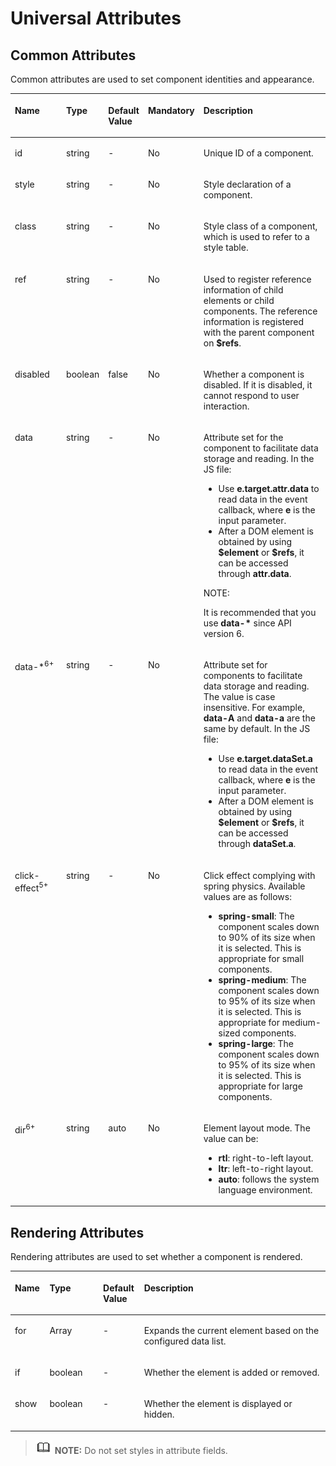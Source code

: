 # Universal Attributes<a name="EN-US_TOPIC_0000001173324641"></a>

## Common Attributes<a name="section861395713012"></a>

Common attributes are used to set component identities and appearance.

<a name="tb330011ff53049a69f27cec012adf8c1"></a>
<table><thead align="left"><tr id="r4301f3a3b24c499c9bfc42b76ab785f9"><th class="cellrowborder" valign="top" width="19.598040195980403%" id="mcps1.1.6.1.1"><p id="a9ba8c579217b4b8b841b035f1d28b20e"><a name="a9ba8c579217b4b8b841b035f1d28b20e"></a><a name="a9ba8c579217b4b8b841b035f1d28b20e"></a>Name</p>
</th>
<th class="cellrowborder" valign="top" width="11.08889111088891%" id="mcps1.1.6.1.2"><p id="a633002333b024497914a4b172446f14e"><a name="a633002333b024497914a4b172446f14e"></a><a name="a633002333b024497914a4b172446f14e"></a>Type</p>
</th>
<th class="cellrowborder" valign="top" width="10.00899910008999%" id="mcps1.1.6.1.3"><p id="a4950f7884c6540b9ad523ac34657d952"><a name="a4950f7884c6540b9ad523ac34657d952"></a><a name="a4950f7884c6540b9ad523ac34657d952"></a>Default Value</p>
</th>
<th class="cellrowborder" valign="top" width="7.519248075192481%" id="mcps1.1.6.1.4"><p id="p58189597166"><a name="p58189597166"></a><a name="p58189597166"></a>Mandatory</p>
</th>
<th class="cellrowborder" valign="top" width="51.78482151784822%" id="mcps1.1.6.1.5"><p id="a1313564aa9404a338447087d5918c17d"><a name="a1313564aa9404a338447087d5918c17d"></a><a name="a1313564aa9404a338447087d5918c17d"></a>Description</p>
</th>
</tr>
</thead>
<tbody><tr id="r06a481428e8d455fba919d3d4618be31"><td class="cellrowborder" valign="top" width="19.598040195980403%" headers="mcps1.1.6.1.1 "><p id="adb8a73146d764f2aab50fc046169ab26"><a name="adb8a73146d764f2aab50fc046169ab26"></a><a name="adb8a73146d764f2aab50fc046169ab26"></a>id</p>
</td>
<td class="cellrowborder" valign="top" width="11.08889111088891%" headers="mcps1.1.6.1.2 "><p id="a06898db2627246f78e85d4fbadeee85c"><a name="a06898db2627246f78e85d4fbadeee85c"></a><a name="a06898db2627246f78e85d4fbadeee85c"></a>string</p>
</td>
<td class="cellrowborder" valign="top" width="10.00899910008999%" headers="mcps1.1.6.1.3 "><p id="ae685ead324a647bcba1bbb45c9402dd6"><a name="ae685ead324a647bcba1bbb45c9402dd6"></a><a name="ae685ead324a647bcba1bbb45c9402dd6"></a>-</p>
</td>
<td class="cellrowborder" valign="top" width="7.519248075192481%" headers="mcps1.1.6.1.4 "><p id="p78183594166"><a name="p78183594166"></a><a name="p78183594166"></a>No</p>
</td>
<td class="cellrowborder" valign="top" width="51.78482151784822%" headers="mcps1.1.6.1.5 "><p id="a692121725a9b4ebbae65cd22b94b672e"><a name="a692121725a9b4ebbae65cd22b94b672e"></a><a name="a692121725a9b4ebbae65cd22b94b672e"></a>Unique ID of a component.</p>
</td>
</tr>
<tr id="r952ef46b64ee439d9c83da15ef587444"><td class="cellrowborder" valign="top" width="19.598040195980403%" headers="mcps1.1.6.1.1 "><p id="a7c032d302e1d437eac59680e066308b0"><a name="a7c032d302e1d437eac59680e066308b0"></a><a name="a7c032d302e1d437eac59680e066308b0"></a>style</p>
</td>
<td class="cellrowborder" valign="top" width="11.08889111088891%" headers="mcps1.1.6.1.2 "><p id="a6ba72f5c52df4fba9b02b5dffa26677e"><a name="a6ba72f5c52df4fba9b02b5dffa26677e"></a><a name="a6ba72f5c52df4fba9b02b5dffa26677e"></a>string</p>
</td>
<td class="cellrowborder" valign="top" width="10.00899910008999%" headers="mcps1.1.6.1.3 "><p id="a23cec1f95fd04ff1b3b20f58844ea654"><a name="a23cec1f95fd04ff1b3b20f58844ea654"></a><a name="a23cec1f95fd04ff1b3b20f58844ea654"></a>-</p>
</td>
<td class="cellrowborder" valign="top" width="7.519248075192481%" headers="mcps1.1.6.1.4 "><p id="p78181459131617"><a name="p78181459131617"></a><a name="p78181459131617"></a>No</p>
</td>
<td class="cellrowborder" valign="top" width="51.78482151784822%" headers="mcps1.1.6.1.5 "><p id="ab9c92d331da44a0e9114f6760340680a"><a name="ab9c92d331da44a0e9114f6760340680a"></a><a name="ab9c92d331da44a0e9114f6760340680a"></a>Style declaration of a component.</p>
</td>
</tr>
<tr id="rc5f2117da84c42f2affe3c923dc48922"><td class="cellrowborder" valign="top" width="19.598040195980403%" headers="mcps1.1.6.1.1 "><p id="a3e97d6d2a5b84e06bf619049840a00a8"><a name="a3e97d6d2a5b84e06bf619049840a00a8"></a><a name="a3e97d6d2a5b84e06bf619049840a00a8"></a>class</p>
</td>
<td class="cellrowborder" valign="top" width="11.08889111088891%" headers="mcps1.1.6.1.2 "><p id="af0974175e9434735b035a4db9146aa04"><a name="af0974175e9434735b035a4db9146aa04"></a><a name="af0974175e9434735b035a4db9146aa04"></a>string</p>
</td>
<td class="cellrowborder" valign="top" width="10.00899910008999%" headers="mcps1.1.6.1.3 "><p id="aa5caace6225b440eba13dc2230f3ef0f"><a name="aa5caace6225b440eba13dc2230f3ef0f"></a><a name="aa5caace6225b440eba13dc2230f3ef0f"></a>-</p>
</td>
<td class="cellrowborder" valign="top" width="7.519248075192481%" headers="mcps1.1.6.1.4 "><p id="p11818859171614"><a name="p11818859171614"></a><a name="p11818859171614"></a>No</p>
</td>
<td class="cellrowborder" valign="top" width="51.78482151784822%" headers="mcps1.1.6.1.5 "><p id="a2f6321cf45ae481983a88dcc2f900900"><a name="a2f6321cf45ae481983a88dcc2f900900"></a><a name="a2f6321cf45ae481983a88dcc2f900900"></a>Style class of a component, which is used to refer to a style table.</p>
</td>
</tr>
<tr id="row286117113158"><td class="cellrowborder" valign="top" width="19.598040195980403%" headers="mcps1.1.6.1.1 "><p id="p1786251117156"><a name="p1786251117156"></a><a name="p1786251117156"></a>ref</p>
</td>
<td class="cellrowborder" valign="top" width="11.08889111088891%" headers="mcps1.1.6.1.2 "><p id="p1086241119157"><a name="p1086241119157"></a><a name="p1086241119157"></a>string</p>
</td>
<td class="cellrowborder" valign="top" width="10.00899910008999%" headers="mcps1.1.6.1.3 "><p id="p586281111151"><a name="p586281111151"></a><a name="p586281111151"></a>-</p>
</td>
<td class="cellrowborder" valign="top" width="7.519248075192481%" headers="mcps1.1.6.1.4 "><p id="p181818590163"><a name="p181818590163"></a><a name="p181818590163"></a>No</p>
</td>
<td class="cellrowborder" valign="top" width="51.78482151784822%" headers="mcps1.1.6.1.5 "><p id="p113416153342"><a name="p113416153342"></a><a name="p113416153342"></a>Used to register reference information of child elements<span id="ph5815920163518"><a name="ph5815920163518"></a><a name="ph5815920163518"></a> or child components</span>. The reference information is registered with the parent component on <strong id="b08212202354"><a name="b08212202354"></a><a name="b08212202354"></a>$refs</strong>.</p>
</td>
</tr>
<tr id="r2d32d58f3a404bf2951a57d06302620d"><td class="cellrowborder" valign="top" width="19.598040195980403%" headers="mcps1.1.6.1.1 "><p id="ab8d3c8007e0a42b9962e0db009e7be9d"><a name="ab8d3c8007e0a42b9962e0db009e7be9d"></a><a name="ab8d3c8007e0a42b9962e0db009e7be9d"></a>disabled</p>
</td>
<td class="cellrowborder" valign="top" width="11.08889111088891%" headers="mcps1.1.6.1.2 "><p id="a05782d6a1a5d42918bc95813dca610d6"><a name="a05782d6a1a5d42918bc95813dca610d6"></a><a name="a05782d6a1a5d42918bc95813dca610d6"></a>boolean</p>
</td>
<td class="cellrowborder" valign="top" width="10.00899910008999%" headers="mcps1.1.6.1.3 "><p id="a3e2f721f63a74e4b974e9bd5e2f88994"><a name="a3e2f721f63a74e4b974e9bd5e2f88994"></a><a name="a3e2f721f63a74e4b974e9bd5e2f88994"></a>false</p>
</td>
<td class="cellrowborder" valign="top" width="7.519248075192481%" headers="mcps1.1.6.1.4 "><p id="p128181959161612"><a name="p128181959161612"></a><a name="p128181959161612"></a>No</p>
</td>
<td class="cellrowborder" valign="top" width="51.78482151784822%" headers="mcps1.1.6.1.5 "><p id="a4065980a1e914cf98acce5250ee4ae5a"><a name="a4065980a1e914cf98acce5250ee4ae5a"></a><a name="a4065980a1e914cf98acce5250ee4ae5a"></a>Whether a component is disabled. If it is disabled, it cannot respond to user interaction.</p>
</td>
</tr>
<tr id="row17245762598"><td class="cellrowborder" valign="top" width="19.598040195980403%" headers="mcps1.1.6.1.1 "><p id="p4643111525911"><a name="p4643111525911"></a><a name="p4643111525911"></a>data</p>
</td>
<td class="cellrowborder" valign="top" width="11.08889111088891%" headers="mcps1.1.6.1.2 "><p id="p586671911599"><a name="p586671911599"></a><a name="p586671911599"></a>string</p>
</td>
<td class="cellrowborder" valign="top" width="10.00899910008999%" headers="mcps1.1.6.1.3 "><p id="p18866121905913"><a name="p18866121905913"></a><a name="p18866121905913"></a>-</p>
</td>
<td class="cellrowborder" valign="top" width="7.519248075192481%" headers="mcps1.1.6.1.4 "><p id="p168661719165920"><a name="p168661719165920"></a><a name="p168661719165920"></a>No</p>
</td>
<td class="cellrowborder" valign="top" width="51.78482151784822%" headers="mcps1.1.6.1.5 "><p id="p84627247592"><a name="p84627247592"></a><a name="p84627247592"></a>Attribute set for the component to facilitate data storage and reading. In the JS file:</p>
<a name="ul711919169212"></a><a name="ul711919169212"></a><ul id="ul711919169212"><li>Use <strong id="b20252034115"><a name="b20252034115"></a><a name="b20252034115"></a>e.target.attr.data</strong> to read data in the event callback, where <strong id="b11257020416"><a name="b11257020416"></a><a name="b11257020416"></a>e</strong> is the input parameter.</li><li>After a DOM element is obtained by using <strong id="b772121564115"><a name="b772121564115"></a><a name="b772121564115"></a>$element</strong> or <strong id="b872151510415"><a name="b872151510415"></a><a name="b872151510415"></a>$refs</strong>, it can be accessed through <strong id="b87221415194114"><a name="b87221415194114"></a><a name="b87221415194114"></a>attr.data</strong>.</li></ul>
<div class="note" id="note259213045911"><a name="note259213045911"></a><a name="note259213045911"></a><span class="notetitle"> NOTE: </span><div class="notebody"><p id="p359213019595"><a name="p359213019595"></a><a name="p359213019595"></a>It is recommended that you use <strong id="b1593375914218"><a name="b1593375914218"></a><a name="b1593375914218"></a>data-*</strong> since API version 6.</p>
</div></div>
</td>
</tr>
<tr id="rc6c4586e5aa8487ba77c1e8df90c121d"><td class="cellrowborder" valign="top" width="19.598040195980403%" headers="mcps1.1.6.1.1 "><p id="p2077661832920"><a name="p2077661832920"></a><a name="p2077661832920"></a>data-*<sup id="sup186963594254"><a name="sup186963594254"></a><a name="sup186963594254"></a>6+</sup></p>
</td>
<td class="cellrowborder" valign="top" width="11.08889111088891%" headers="mcps1.1.6.1.2 "><p id="a8e6d1bb4d0bc423fb8466ee3acd1882f"><a name="a8e6d1bb4d0bc423fb8466ee3acd1882f"></a><a name="a8e6d1bb4d0bc423fb8466ee3acd1882f"></a>string</p>
</td>
<td class="cellrowborder" valign="top" width="10.00899910008999%" headers="mcps1.1.6.1.3 "><p id="ab8cb15c9c3444b13b64945788131dce6"><a name="ab8cb15c9c3444b13b64945788131dce6"></a><a name="ab8cb15c9c3444b13b64945788131dce6"></a>-</p>
</td>
<td class="cellrowborder" valign="top" width="7.519248075192481%" headers="mcps1.1.6.1.4 "><p id="p1281819591169"><a name="p1281819591169"></a><a name="p1281819591169"></a>No</p>
</td>
<td class="cellrowborder" valign="top" width="51.78482151784822%" headers="mcps1.1.6.1.5 "><p id="p610744434310"><a name="p610744434310"></a><a name="p610744434310"></a>Attribute set for components to facilitate data storage and reading. The value is case insensitive. For example, <strong id="b7757423124815"><a name="b7757423124815"></a><a name="b7757423124815"></a>data-A</strong> and <strong id="b1049102612487"><a name="b1049102612487"></a><a name="b1049102612487"></a>data-a</strong> are the same by default. In the JS file:</p>
<a name="ul9134650114317"></a><a name="ul9134650114317"></a><ul id="ul9134650114317"><li>Use <strong id="b1338175312483"><a name="b1338175312483"></a><a name="b1338175312483"></a>e.target.dataSet.a</strong> to read data in the event callback, where <strong id="b138471636492"><a name="b138471636492"></a><a name="b138471636492"></a>e</strong> is the input parameter.</li><li>After a DOM element is obtained by using <strong id="b2839121914493"><a name="b2839121914493"></a><a name="b2839121914493"></a>$element</strong> or <strong id="b1335192220493"><a name="b1335192220493"></a><a name="b1335192220493"></a>$refs</strong>, it can be accessed through <strong id="b520902715495"><a name="b520902715495"></a><a name="b520902715495"></a>dataSet.a</strong>.</li></ul>
</td>
</tr>
<tr id="row1244153883420"><td class="cellrowborder" valign="top" width="19.598040195980403%" headers="mcps1.1.6.1.1 "><p id="p18696114719319"><a name="p18696114719319"></a><a name="p18696114719319"></a>click-effect<sup id="sup47011517183712"><a name="sup47011517183712"></a><a name="sup47011517183712"></a>5+</sup></p>
</td>
<td class="cellrowborder" valign="top" width="11.08889111088891%" headers="mcps1.1.6.1.2 "><p id="p14696164713116"><a name="p14696164713116"></a><a name="p14696164713116"></a>string</p>
</td>
<td class="cellrowborder" valign="top" width="10.00899910008999%" headers="mcps1.1.6.1.3 "><p id="p16964479311"><a name="p16964479311"></a><a name="p16964479311"></a>-</p>
</td>
<td class="cellrowborder" valign="top" width="7.519248075192481%" headers="mcps1.1.6.1.4 "><p id="p13696184713318"><a name="p13696184713318"></a><a name="p13696184713318"></a>No</p>
</td>
<td class="cellrowborder" valign="top" width="51.78482151784822%" headers="mcps1.1.6.1.5 "><p id="p5696144719319"><a name="p5696144719319"></a><a name="p5696144719319"></a>Click effect complying with spring physics. Available values are as follows:</p>
<a name="ul208595598331"></a><a name="ul208595598331"></a><ul id="ul208595598331"><li><strong id="b98443266469"><a name="b98443266469"></a><a name="b98443266469"></a>spring-small</strong>: The component scales down to 90% of its size when it is selected. This is appropriate for small components.</li><li><strong id="b126112616177"><a name="b126112616177"></a><a name="b126112616177"></a>spring-medium</strong>: The component scales down to 95% of its size when it is selected. This is appropriate for medium-sized components.</li><li><strong id="b1088450587"><a name="b1088450587"></a><a name="b1088450587"></a>spring-large</strong>: The component scales down to 95% of its size when it is selected. This is appropriate for large components.</li></ul>
</td>
</tr>
<tr id="row19878353012"><td class="cellrowborder" valign="top" width="19.598040195980403%" headers="mcps1.1.6.1.1 "><p id="p14988113519011"><a name="p14988113519011"></a><a name="p14988113519011"></a>dir<sup id="sup3641134416020"><a name="sup3641134416020"></a><a name="sup3641134416020"></a>6+</sup></p>
</td>
<td class="cellrowborder" valign="top" width="11.08889111088891%" headers="mcps1.1.6.1.2 "><p id="p6988135103"><a name="p6988135103"></a><a name="p6988135103"></a>string</p>
</td>
<td class="cellrowborder" valign="top" width="10.00899910008999%" headers="mcps1.1.6.1.3 "><p id="p29881351108"><a name="p29881351108"></a><a name="p29881351108"></a>auto</p>
</td>
<td class="cellrowborder" valign="top" width="7.519248075192481%" headers="mcps1.1.6.1.4 "><p id="p1298817358013"><a name="p1298817358013"></a><a name="p1298817358013"></a>No</p>
</td>
<td class="cellrowborder" valign="top" width="51.78482151784822%" headers="mcps1.1.6.1.5 "><p id="p1154612321525"><a name="p1154612321525"></a><a name="p1154612321525"></a>Element layout mode. The value can be:</p>
<a name="ul1270142317311"></a><a name="ul1270142317311"></a><ul id="ul1270142317311"><li><strong id="b9391123155013"><a name="b9391123155013"></a><a name="b9391123155013"></a>rtl</strong>: right-to-left layout.</li><li><strong id="b189610376502"><a name="b189610376502"></a><a name="b189610376502"></a>ltr</strong>: left-to-right layout.</li><li><strong id="b838758185118"><a name="b838758185118"></a><a name="b838758185118"></a>auto</strong>: follows the system language environment.</li></ul>
</td>
</tr>
</tbody>
</table>

## Rendering Attributes<a name="section1894362211119"></a>

Rendering attributes are used to set whether a component is rendered.

<a name="t167e4383136e4192be0326d6c9e3d9dd"></a>
<table><thead align="left"><tr id="r54d9459300ff49aa85660965058ef445"><th class="cellrowborder" valign="top" width="11%" id="mcps1.1.5.1.1"><p id="a11f33247441149f19824ae2c3ef738e2"><a name="a11f33247441149f19824ae2c3ef738e2"></a><a name="a11f33247441149f19824ae2c3ef738e2"></a>Name</p>
</th>
<th class="cellrowborder" valign="top" width="17%" id="mcps1.1.5.1.2"><p id="aa506ee4065dd4497858e9afe6145089b"><a name="aa506ee4065dd4497858e9afe6145089b"></a><a name="aa506ee4065dd4497858e9afe6145089b"></a>Type</p>
</th>
<th class="cellrowborder" valign="top" width="13%" id="mcps1.1.5.1.3"><p id="aa4d2a78c677040a2a4ad58dffbb6fd87"><a name="aa4d2a78c677040a2a4ad58dffbb6fd87"></a><a name="aa4d2a78c677040a2a4ad58dffbb6fd87"></a>Default Value</p>
</th>
<th class="cellrowborder" valign="top" width="59%" id="mcps1.1.5.1.4"><p id="af93b9bcb40554aacb2b0396faa59081f"><a name="af93b9bcb40554aacb2b0396faa59081f"></a><a name="af93b9bcb40554aacb2b0396faa59081f"></a>Description</p>
</th>
</tr>
</thead>
<tbody><tr id="re9ffa6c6bf06441c814ab63efe06b061"><td class="cellrowborder" valign="top" width="11%" headers="mcps1.1.5.1.1 "><p id="ab454b93369374a69971f383a653a81ac"><a name="ab454b93369374a69971f383a653a81ac"></a><a name="ab454b93369374a69971f383a653a81ac"></a>for</p>
</td>
<td class="cellrowborder" valign="top" width="17%" headers="mcps1.1.5.1.2 "><p id="ae7cf5d8d2992412e9920a5ac8cd4a6ec"><a name="ae7cf5d8d2992412e9920a5ac8cd4a6ec"></a><a name="ae7cf5d8d2992412e9920a5ac8cd4a6ec"></a>Array</p>
</td>
<td class="cellrowborder" valign="top" width="13%" headers="mcps1.1.5.1.3 "><p id="a2116e04e20814c9ba6e748cc2263e684"><a name="a2116e04e20814c9ba6e748cc2263e684"></a><a name="a2116e04e20814c9ba6e748cc2263e684"></a>-</p>
</td>
<td class="cellrowborder" valign="top" width="59%" headers="mcps1.1.5.1.4 "><p id="ac2b2f9636e3e434ab434d20640129478"><a name="ac2b2f9636e3e434ab434d20640129478"></a><a name="ac2b2f9636e3e434ab434d20640129478"></a>Expands the current element based on the configured data list.</p>
</td>
</tr>
<tr id="rc91e3951ca2b4b6b93197b3bd4b98937"><td class="cellrowborder" valign="top" width="11%" headers="mcps1.1.5.1.1 "><p id="aca5eb210453a48ff88aa6c622a6e1fc4"><a name="aca5eb210453a48ff88aa6c622a6e1fc4"></a><a name="aca5eb210453a48ff88aa6c622a6e1fc4"></a>if</p>
</td>
<td class="cellrowborder" valign="top" width="17%" headers="mcps1.1.5.1.2 "><p id="afd75f2dd9f6a456d992016cf546af694"><a name="afd75f2dd9f6a456d992016cf546af694"></a><a name="afd75f2dd9f6a456d992016cf546af694"></a>boolean</p>
</td>
<td class="cellrowborder" valign="top" width="13%" headers="mcps1.1.5.1.3 "><p id="a81a51fbb63094344b12f9b565fa363e5"><a name="a81a51fbb63094344b12f9b565fa363e5"></a><a name="a81a51fbb63094344b12f9b565fa363e5"></a>-</p>
</td>
<td class="cellrowborder" valign="top" width="59%" headers="mcps1.1.5.1.4 "><p id="a30502d8bfe2843c79bbf224120f023cd"><a name="a30502d8bfe2843c79bbf224120f023cd"></a><a name="a30502d8bfe2843c79bbf224120f023cd"></a>Whether the element is added or removed.</p>
</td>
</tr>
<tr id="r5fdf7f30ef514ec0ac91ff51edd5d854"><td class="cellrowborder" valign="top" width="11%" headers="mcps1.1.5.1.1 "><p id="aa96b777355f24fa19e88fd575c4fbaac"><a name="aa96b777355f24fa19e88fd575c4fbaac"></a><a name="aa96b777355f24fa19e88fd575c4fbaac"></a>show</p>
</td>
<td class="cellrowborder" valign="top" width="17%" headers="mcps1.1.5.1.2 "><p id="a8394664afe1d4680bc83bf7da901cc4a"><a name="a8394664afe1d4680bc83bf7da901cc4a"></a><a name="a8394664afe1d4680bc83bf7da901cc4a"></a>boolean</p>
</td>
<td class="cellrowborder" valign="top" width="13%" headers="mcps1.1.5.1.3 "><p id="a9eaf00abf94e4db3aceddf602627f014"><a name="a9eaf00abf94e4db3aceddf602627f014"></a><a name="a9eaf00abf94e4db3aceddf602627f014"></a>-</p>
</td>
<td class="cellrowborder" valign="top" width="59%" headers="mcps1.1.5.1.4 "><p id="a7447614467b8496ea999e56e6eb8c5fe"><a name="a7447614467b8496ea999e56e6eb8c5fe"></a><a name="a7447614467b8496ea999e56e6eb8c5fe"></a>Whether the element is displayed or hidden.</p>
</td>
</tr>
</tbody>
</table>

>![](../../public_sys-resources/icon-note.gif) **NOTE:** 
>Do not set styles in attribute fields.

